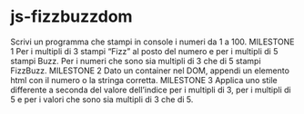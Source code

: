 # js-fizzbuzzdom

Scrivi un programma che stampi in console i numeri da 1 a 100.
MILESTONE 1
Per i multipli di 3 stampi “Fizz” al posto del numero e per i multipli di 5 stampi Buzz. Per i numeri che sono sia multipli di 3 che di 5 stampi FizzBuzz.
MILESTONE 2
Dato un container nel DOM, appendi un elemento html con il numero o la stringa corretta.
MILESTONE 3
Applica uno stile differente a seconda del valore dell’indice per i multipli di 3, per i multipli di 5 e per i valori che sono sia multipli di 3 che di 5.